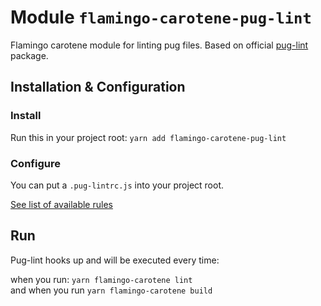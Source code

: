 # Module `flamingo-carotene-pug-lint`

Flamingo carotene module for linting pug files. Based on official [pug-lint](https://github.com/pugjs/pug-lint) package.


## Installation & Configuration

### Install
 
Run this in your project root:
`yarn add flamingo-carotene-pug-lint` 

### Configure
You can put a `.pug-lintrc.js` into your project root.

[See list of available rules](https://github.com/pugjs/pug-lint/blob/master/docs/rules.md)

## Run

Pug-lint hooks up and will be executed every time:

when you run: `yarn flamingo-carotene lint`  
and when you run `yarn flamingo-carotene build`
